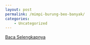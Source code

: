 ```yaml
---
layout: post
permalink: /mimpi-burung-beo-banyak/
categories:
    - Uncategorized
---
```


[Baca Selengkapnya](/05)